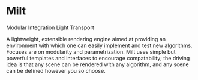 # Milt
Modular Integration Light Transport

A lightweight, extensible rendering engine aimed at providing an environment with which one can easily implement and test new algorithms. Focuses are on modularity and parametrization. Milt uses simple but powerful templates and interfaces to encourage compatability; the driving idea is that any scene can be rendered with any algorithm, and any scene can be defined however you so choose. 
